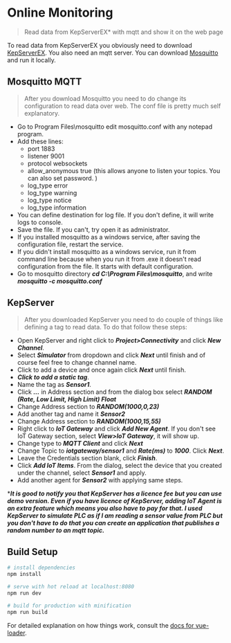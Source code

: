 # Online Monitoring

> Read data from KepServerEX* with mqtt and show it on the web page

To read data from KepServerEX you obviously need to download [KepServerEX](https://www.kepware.com/en-us/content-gates/ex-demo-download-content-gate/?product=d2239b8c-36f2-4d07-8fbd-e223d0e26bbf&gate=8a5e8dd5-6edf-4d68-aa36-72f97b11e612). You also need an mqtt server. You can download [Mosquitto](https://mosquitto.org/download/) and run it locally.

## Mosquitto MQTT
> After you download Mosquitto you need to do change its configuration to read data over web. The conf file is pretty much self explanatory.
- Go to Program Files\mosquitto edit mosquitto.conf with any notepad program.
- Add these lines:
  - port 1883
  - listener 9001
  - protocol websockets 
  - allow_anonymous true (this allows anyone to listen your topics. You can also set password. )
  - log_type error
  - log_type warning
  - log_type notice
  - log_type information
- You can define destination for log file. If you don't define, it will write logs to console.
- Save the file. If you can't, try open it as administrator.
- If you installed mosquitto as a windows service, after saving the configuration file, restart the service.
- If you didn't install mosquitto as a windows service, run it from command line because when you run it from .exe it doesn't read configuration from the file. It starts with default configuration.
- Go to mosquitto directory ***cd C:\Program Files\mosquitto***, and write ***mosquitto -c mosquitto.conf***

## KepServer

> After you downloaded KepServer you need to do couple of things like defining a tag to read data. To do that follow these steps:

- Open KepServer and right click to ***Project>Connectivity*** and click ***New Channel***.
- Select ***Simulator*** from dropdown and click ***Next*** until finish and of course feel free to change channel name.
- Click to add a device and once again click ***Next*** until finish.
- ***Click to add a static tag***.
- Name the tag as ***Sensor1***.
- Click ***...*** in Address section and from the dialog box select ***RANDOM (Rate, Low Limit, High Limit) Float***
- Change Address section to ***RANDOM(1000,0,23)***
- Add another tag and name it ***Sensor2***
- Change Address section to ***RANDOM(1000,15,55)***
- Right click to ***IoT Gateway*** and click ***Add New Agent***. If you don't see IoT Gateway section, select ***View>IoT Gateway***, it will show up.
- Change type to ***MQTT Client*** and click ***Next***
- Change Topic to ***iotgateway/sensor1*** and ***Rate(ms)*** to ***1000***. Click ***Next***.
- Leave the Credentials section blank, click ***Finish***.
- Click ***Add IoT Items***. From the dialog, select the device that you created under the channel, select ***Sensor1*** and apply.
- Add another agent for ***Sensor2*** with applying same steps.

****It is good to notify you that KepServer has a licence fee but you can use demo version. Even if you have licence of KepServer, adding IoT Agent is an extra feature which means you also have to pay for that. I used KepServer to simulate PLC as if I am reading a sensor value from PLC but you don't have to do that you can create an application that publishes a random number to an mqtt topic.***

## Build Setup

``` bash
# install dependencies
npm install

# serve with hot reload at localhost:8080
npm run dev

# build for production with minification
npm run build
```

For detailed explanation on how things work, consult the [docs for vue-loader](http://vuejs.github.io/vue-loader).
